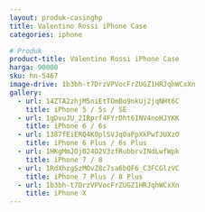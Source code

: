```yaml
---
layout: produk-casinghp
title: Valentino Rossi iPhone Case
categories: iphone

# Produk
product-title: Valentino Rossi iPhone Case
harga: 90000
sku: hn-5467
image-drive: 1b3bh-t7DrzVPVocFrZUGZ1HRJqhWCxXn
gallery:
  - url: 14ZTA2zhjM5niEtTOmBo9nkUj2jqNHt6C
    title: iPhone 5 / 5s / SE
  - url: 1gDvuJU_2IRprf4FYrDht6INV4noHJYKK
    title: iPhone 6 / 6s
  - url: 1387fEiERQ4K0plSVJq0aPpXkPwTJUXzO
    title: iPhone 6 Plus / 6s Plus
  - url: 1HKgMmJOj024O2V3zfRubbrvINdLwfWpk
    title: iPhone 7 / 8
  - url: 1RdXhzgSzMOvZ8c7sa6bQF6_C3FCGlzVC
    title: iPhone 7 Plus / 8 Plus
  - url: 1b3bh-t7DrzVPVocFrZUGZ1HRJqhWCxXn
    title: iPhone X
---
```

